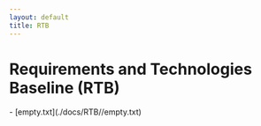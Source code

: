```yaml
---
layout: default
title: RTB
---
```

<h1>Requirements and Technologies Baseline (RTB)</h1>
- [empty.txt](./docs/RTB//empty.txt)

